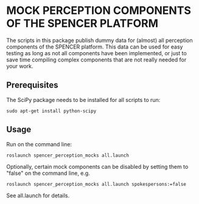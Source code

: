MOCK PERCEPTION COMPONENTS OF THE SPENCER PLATFORM
==================================================

The scripts in this package publish dummy data for (almost) all perception components of the SPENCER platform.
This data can be used for easy testing as long as not all components have been implemented, or just to save
time compiling complex components that are not really needed for your work.

Prerequisites
-------------
The SciPy package needs to be installed for all scripts to run:

    sudo apt-get install python-scipy
    
Usage
-----
Run on the command line:

    roslaunch spencer_perception_mocks all.launch


Optionally, certain mock components can be disabled by setting them to "false" on the command line, e.g.

    roslaunch spencer_perception_mocks all.launch spokespersons:=false


See all.launch for details.